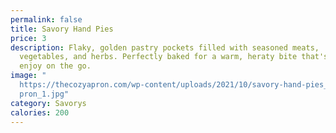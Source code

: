 ```yaml
---
permalink: false
title: Savory Hand Pies
price: 3
description: Flaky, golden pastry pockets filled with seasoned meats,
  vegetables, and herbs. Perfectly baked for a warm, heraty bite that's easy to
  enjoy on the go.
image: "
  https://thecozyapron.com/wp-content/uploads/2021/10/savory-hand-pies_thecozya\
  pron_1.jpg"
category: Savorys
calories: 200
---
```

